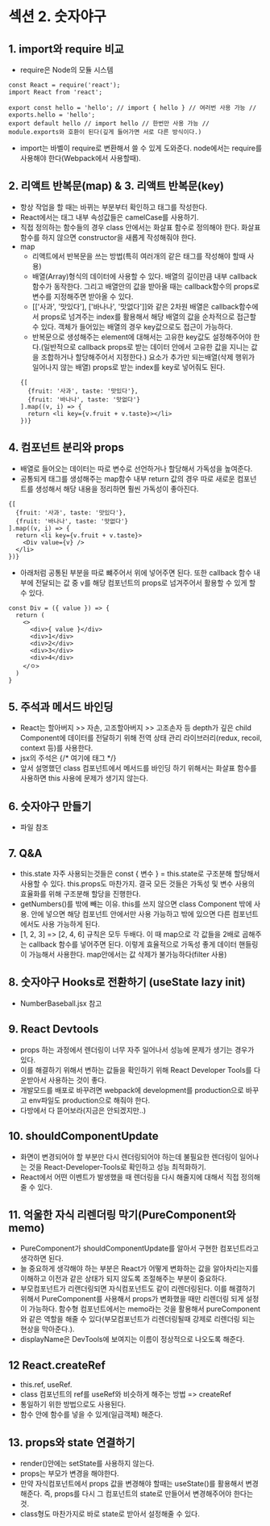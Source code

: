 # 섹션 2. 숫자야구

## 1. import와 require 비교

- require은 Node의 모듈 시스템

```
const React = require('react');
import React from 'react';

export const hello = 'hello'; // import { hello } // 여러번 사용 가능 // exports.hello = 'hello';
export default hello // import hello // 한번만 사용 가능 // module.exports와 호환이 된다(깊게 들어가면 서로 다른 방식이다.)
```

- import는 바벨이 require로 변환해서 쓸 수 있게 도와준다. node에서는 require를 사용해야 한다(Webpack에서 사용할때).

## 2. 리액트 반복문(map) & 3. 리액트 반복문(key)

- 항상 작업을 할 때는 바뀌는 부분부터 확인하고 태그를 작성한다.
- React에서는 태그 내부 속성값들은 camelCase를 사용하기.
- 직접 정의하는 함수들의 경우 class 안에서는 화살표 함수로 정의해야 한다. 화살표함수를 하지 않으면 constructor을 새롭게 작성해줘야 한다.
- map
  - 리액트에서 반복문을 쓰는 방법(특히 여러개의 같은 태그를 작성해야 할때 사용)
  - 배열(Array)형식의 데이터에 사용할 수 있다. 배열의 길이만큼 내부 callback 함수가 동작한다. 그리고 배열안의 값을 받아올 때는 callback함수의 props로 변수를 지정해주면 받아올 수 있다.
  - [['사과', '맛있다'], ['바나나', '맛없다']]와 같은 2차원 배열은 callback함수에서 props로 넘겨주는 index를 활용해서 해당 배열의 값을 순차적으로 접근할 수 있다. 객체가 들어있는 배열의 경우 key값으로도 접근이 가능하다.
  - 반복문으로 생성해주는 element에 대해서는 고유한 key값도 설정해주어야 한다.(일반적으로 callback props로 받는 데이터 안에서 고유한 값을 지니는 값을 조합하거나 할당해주어서 지정한다.) 요소가 추가만 되는배열(삭제 행위가 일어나지 않는 배열) props로 받는 index를 key로 넣어줘도 된다.
  ```
  {[
    {fruit: '사과', taste: '맛있다'},
    {fruit: '바나나', taste: '맛없다'}
  ].map((v, i) => {
    return <li key={v.fruit + v.taste}></li>
  })}
  ```

## 4. 컴포넌트 분리와 props

- 배열로 들어오는 데이터는 따로 변수로 선언하거나 할당해서 가독성을 높여준다.
- 공통되게 태그를 생성해주는 map함수 내부 return 값의 경우 따로 새로운 컴포넌트를 생성해서 해당 내용을 정리하면 훨씬 가독성이 좋아진다.

```
{[
  {fruit: '사과', taste: '맛있다'},
  {fruit: '바나나', taste: '맛없다'}
].map((v, i) => {
  return <li key={v.fruit + v.taste}>
    <Div value={v} />
  </li>
})}

```

- 아래처럼 공통된 부분을 따로 뺴주어서 위에 넣어주면 된다. 또한 callback 함수 내부에 전달되는 값 중 v를 해당 컴포넌트의 props로 넘겨주어서 활용할 수 있게 할 수 있다.

```
const Div = ({ value }) => {
  return (
    <>
      <div>{ value }</div>
      <div>1</div>
      <div>2</div>
      <div>3</div>
      <div>4</div>
    </ㅇ>
  )
}
```

## 5. 주석과 메서드 바인딩

- React는 할아버지 >> 자손, 고조할아버지 >> 고조손자 등 depth가 깊은 child Component에 데이터를 전달하기 위해 전역 상태 관리 라이브러리(redux, recoil, context 등)를 사용한다.
- jsx의 주석은 {/\* 여기에 태그 \*/}
- 앞서 설명했던 class 컴포넌트에서 메서드를 바인딩 하기 위해서는 화살표 함수를 사용하면 this 사용에 문제가 생기지 않는다.

## 6. 숫자야구 만들기

- 파일 참조

## 7. Q&A

- this.state 자주 사용되는것들은 const { 변수 } = this.state로 구조분해 할당해서 사용할 수 있다. this.props도 마찬가지. 결국 모든 것들은 가독성 및 변수 사용의 효율화를 위해 구조분해 할당을 진행한다.
- getNumbers()를 밖에 빼는 이유. this를 쓰지 않으면 class Component 밖에 사용. 안에 넣으면 해당 컴포넌트 안에서만 사용 가능하고 밖에 있으면 다른 컴포넌트에서도 사용 가능하게 된다.
- [1, 2, 3] => [2, 4, 6] 규칙은 모두 두배다. 이 때 map으로 각 값들을 2배로 곱해주는 callback 함수를 넣어주면 된다. 이렇게 효율적으로 가독성 좋게 데이터 핸들링이 가능해서 사용한다. map안에서는 값 삭제가 불가능하다(filter 사용)

## 8. 숫자야구 Hooks로 전환하기 (useState lazy init)

- NumberBaseball.jsx 참고

## 9. React Devtools

- props 하는 과정에서 렌더링이 너무 자주 일어나서 성능에 문제가 생기는 경우가 있다.
- 이를 해결하기 위해서 변하는 값들을 확인하기 위해 React Developer Tools를 다운받아서 사용하는 것이 좋다.
- 개발모드를 배포로 바꾸려면 webpack에 development를 production으로 바꾸고 env파일도 production으로 해줘야 한다.
- 다방에서 다 뜯어보라(지금은 안되겠지만..)

## 10. shouldComponentUpdate

- 화면이 변경되어야 할 부분만 다시 렌더링되어야 하는데 불필요한 렌더링이 일어나는 것을 React-Developer-Tools로 확인하고 성능 최적화하기.
- React에서 어떤 이벤트가 발생했을 때 렌더링을 다시 해줄지에 대해서 직접 정의해줄 수 있다.

## 11. 억울한 자식 리렌더링 막기(PureComponent와 memo)

- PureComponent가 shouldComponentUpdate를 알아서 구현한 컴포넌트라고 생각하면 된다.
- 늘 중요하게 생각해야 하는 부분은 React가 어떻게 변화하는 값을 알아차리는지를 이해하고 이전과 같은 상태가 되지 않도록 조절해주는 부분이 중요하다.
- 부모컴포넌트가 리랜더링되면 자식컴포넌트도 같이 리렌더링된다. 이를 해결하기 위해서 PureComponent를 사용해서 props가 변화했을 때만 리렌더링 되게 설정이 가능하다. 함수형 컴포넌트에서는 memo라는 것을 활용해서 pureComponent와 같은 역할을 해줄 수 있다(부모컴포넌트가 리렌더링될때 강제로 리렌더링 되는 현상을 막아준다.).
- displayName은 DevTools에 보여지는 이름이 정상적으로 나오도록 해준다.

## 12 React.createRef

- this.ref, useRef.
- class 컴포넌트의 ref를 useRef와 비슷하게 해주는 방법 => createRef
- 통일하기 위한 방법으로도 사용된다.
- 함수 안에 함수를 넣을 수 있게(일급객체) 해준다.

## 13. props와 state 연결하기

- render()안에는 setState를 사용하지 않는다.
- props는 부모가 변경을 해야한다.
- 만약 자식컴포넌트에서 props 값을 변경해야 할때는 useState()를 활용해서 변경해준다. 즉, props를 다시 그 컴포넌트의 state로 만들어서 변경해주어야 한다는 것.
- class형도 마찬가지로 바로 state로 받아서 설정해줄 수 있다.
